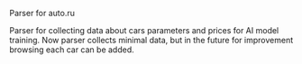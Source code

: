 Parser for auto.ru

Parser for collecting data about cars parameters and prices for AI model training. 
Now parser collects minimal data, but in the future for improvement browsing each car can be added.
